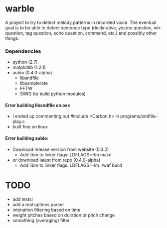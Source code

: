 warble
======

A project to try to detect melody patterns in recorded voice.
The eventual goal is to be able to detect sentence type 
(declarative, yes/no question, wh-question, tag question, echo question, command, etc.)
and possibly other things.

### Dependencies ###

* python (2.7)
* matplotlib (1.2.1)
* aubio (0.4.0-alpha)
  * libsndfile
  * libsamplerate
  * FFTW
  * SWIG (to build python modules)

#### Error building libsndfile on osx ####
* I ended up commenting out #include \<Carbon.h\> in programs/sndfile-play.c
* built fine on linux

#### Error building aubio: ####
* Download release version from website (0.3.2)
  * Add libm to linker flags: LDFLAGS=-lm make 
* or download latest from repo (0.4.0-alpha)
  * Add libm to linker flags: LDFLAGS=-lm ./waf build

TODO
====

* add tests!
* add a real options parser
* intonation filtering based on time
* weight pitches based on duration or pitch change
* smoothing (averaging) filter

